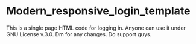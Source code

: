 # Modern_responsive_login_template
This is a single page HTML code for logging in.
Anyone can use it under GNU License v.3.0.
Dm for any changes.
Do support guys.
